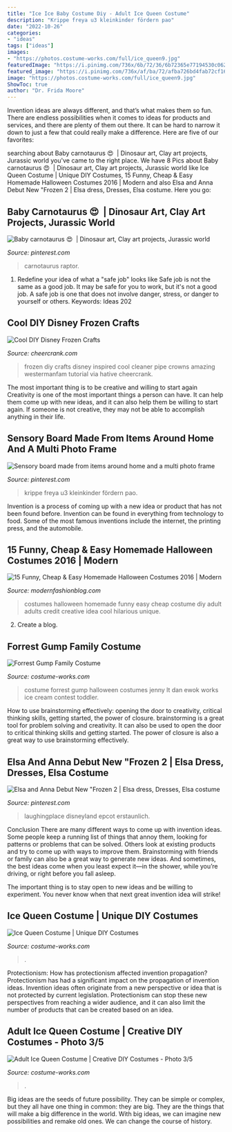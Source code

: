 ```yaml
---
title: "Ice Ice Baby Costume Diy - Adult Ice Queen Costume"
description: "Krippe freya u3 kleinkinder fördern pao"
date: "2022-10-26"
categories:
- "ideas"
tags: ["ideas"]
images:
- "https://photos.costume-works.com/full/ice_queen9.jpg"
featuredImage: "https://i.pinimg.com/736x/6b/72/36/6b72365e77194530c06269b187391f67.jpg"
featured_image: "https://i.pinimg.com/736x/af/ba/72/afba726bd4fab72cf1671a3cc73172ad.jpg"
image: "https://photos.costume-works.com/full/ice_queen9.jpg"
ShowToc: true
author: "Dr. Frida Moore"
---
```



Invention ideas are always different, and that’s what makes them so fun. There are endless possibilities when it comes to ideas for products and services, and there are plenty of them out there. It can be hard to narrow it down to just a few that could really make a difference. Here are five of our favorites: 

	

		
searching about Baby carnotaurus 😍 ️ | Dinosaur art, Clay art projects, Jurassic world you've came to the right place. We have 8 Pics about Baby carnotaurus 😍 ️ | Dinosaur art, Clay art projects, Jurassic world like Ice Queen Costume | Unique DIY Costumes, 15 Funny, Cheap &amp; Easy Homemade Halloween Costumes 2016 | Modern and also Elsa and Anna Debut New &quot;Frozen 2 | Elsa dress, Dresses, Elsa costume. Here you go:
		
    
## Baby Carnotaurus 😍 ️ | Dinosaur Art, Clay Art Projects, Jurassic World

<img loading=lazy src="https://i.pinimg.com/736x/6b/72/36/6b72365e77194530c06269b187391f67.jpg" onerror="this.onerror=null;this.src='https://tse3.mm.bing.net/th?id=OIP.yUuC3NP-O-vOd7oeSnM9zgHaJU&amp;pid=15.1';" alt="Baby carnotaurus 😍 ️ | Dinosaur art, Clay art projects, Jurassic world">

_Source: pinterest.com_

>carnotaurus raptor. 

	

1) Redefine your idea of what a "safe job" looks like
Safe job is not the same as a good job. It may be safe for you to work, but it's not a good job. A safe job is one that does not involve danger, stress, or danger to yourself or others. Keywords: Ideas 202
    
## Cool DIY Disney Frozen Crafts

<img loading=lazy src="http://www.cheercrank.com/wp-content/uploads/2016/10/0-diy-frozen-crafts.jpg" onerror="this.onerror=null;this.src='https://tse4.mm.bing.net/th?id=OIP.wW1RdYsO8eMKbMnpB8F-5QHaNg&amp;pid=15.1';" alt="Cool DIY Disney Frozen Crafts">

_Source: cheercrank.com_

>frozen diy crafts disney inspired cool cleaner pipe crowns amazing westermanfam tutorial via hative cheercrank. 

	

The most important thing is to be creative and willing to start again
Creativity is one of the most important things a person can have. It can help them come up with new ideas, and it can also help them be willing to start again. If someone is not creative, they may not be able to accomplish anything in their life.

    
## Sensory Board Made From Items Around Home And A Multi Photo Frame

<img loading=lazy src="https://i.pinimg.com/736x/2b/67/96/2b67962199d064f2293a4de33602ca20--sensory-boards-multi-photo.jpg" onerror="this.onerror=null;this.src='https://tse1.mm.bing.net/th?id=OIP.cjzTdrt2cCv2_SCh50751QHaNK&amp;pid=15.1';" alt="Sensory board made from items around home and a multi photo frame">

_Source: pinterest.com_

>krippe freya u3 kleinkinder fördern pao. 

	

Invention is a process of coming up with a new idea or product that has not been found before. Invention can be found in everything from technology to food. Some of the most famous inventions include the internet, the printing press, and the automobile.

    
## 15 Funny, Cheap &amp; Easy Homemade Halloween Costumes 2016 | Modern

<img loading=lazy src="http://modernfashionblog.com/wp-content/uploads/2016/08/15-Funny-Cheap-Easy-Homemade-Halloween-Costumes-2016-14.jpg" onerror="this.onerror=null;this.src='https://tse3.mm.bing.net/th?id=OIP.I1-3cAOyz0Do0E-cNDjrFwHaHS&amp;pid=15.1';" alt="15 Funny, Cheap &amp; Easy Homemade Halloween Costumes 2016 | Modern">

_Source: modernfashionblog.com_

>costumes halloween homemade funny easy cheap costume diy adult adults credit creative idea cool hilarious unique. 

	

2. Create a blog.

    
## Forrest Gump Family Costume

<img loading=lazy src="https://photos.costume-works.com/full/forrest_gump_family.jpg" onerror="this.onerror=null;this.src='https://tse4.mm.bing.net/th?id=OIP.JxdPRvnud254aYUZ0SWwXgHaJ3&amp;pid=15.1';" alt="Forrest Gump Family Costume">

_Source: costume-works.com_

>costume forrest gump halloween costumes jenny lt dan ewok works ice cream contest toddler. 

	

How to use brainstorming effectively: opening the door to creativity, critical thinking skills, getting started, the power of closure.
brainstorming is a great tool for problem solving and creativity. It can also be used to open the door to critical thinking skills and getting started. The power of closure is also a great way to use brainstorming effectively.

    
## Elsa And Anna Debut New &quot;Frozen 2 | Elsa Dress, Dresses, Elsa Costume

<img loading=lazy src="https://i.pinimg.com/736x/af/ba/72/afba726bd4fab72cf1671a3cc73172ad.jpg" onerror="this.onerror=null;this.src='https://tse2.mm.bing.net/th?id=OIP.xPjFakVpp6DSEJvE_FYZCQHaJ3&amp;pid=15.1';" alt="Elsa and Anna Debut New &quot;Frozen 2 | Elsa dress, Dresses, Elsa costume">

_Source: pinterest.com_

>laughingplace disneyland epcot erstaunlich. 

	

Conclusion
There are many different ways to come up with invention ideas. Some people keep a running list of things that annoy them, looking for patterns or problems that can be solved. Others look at existing products and try to come up with ways to improve them.
 Brainstorming with friends or family can also be a great way to generate new ideas. And sometimes, the best ideas come when you least expect it—in the shower, while you’re driving, or right before you fall asleep.

The important thing is to stay open to new ideas and be willing to experiment. You never know when that next great invention idea will strike!

    
## Ice Queen Costume | Unique DIY Costumes

<img loading=lazy src="https://photos.costume-works.com/full/ice_queen39.jpg" onerror="this.onerror=null;this.src='https://tse1.mm.bing.net/th?id=OIP.gn2kRGJWGZewVvbEz9UEyAHaJ3&amp;pid=15.1';" alt="Ice Queen Costume | Unique DIY Costumes">

_Source: costume-works.com_

>. 

	

Protectionism: How has protectionism affected invention propagation?
Protectionism has had a significant impact on the propagation of invention ideas. Invention ideas often originate from a new perspective or idea that is not protected by current legislation. Protectionism can stop these new perspectives from reaching a wider audience, and it can also limit the number of products that can be created based on an idea.

    
## Adult Ice Queen Costume | Creative DIY Costumes - Photo 3/5

<img loading=lazy src="https://photos.costume-works.com/full/ice_queen9.jpg" onerror="this.onerror=null;this.src='https://tse2.mm.bing.net/th?id=OIP.-ydEYTuYFCOzxn18MEDrPwHaLH&amp;pid=15.1';" alt="Adult Ice Queen Costume | Creative DIY Costumes - Photo 3/5">

_Source: costume-works.com_

>. 

	

Big ideas are the seeds of future possibility. They can be simple or complex, but they all have one thing in common: they are big. They are the things that will make a big difference in the world. With big ideas, we can imagine new possibilities and remake old ones. We can change the course of history.

